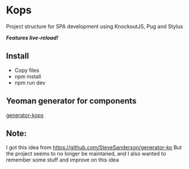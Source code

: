 # Kops

Project structure for SPA development using KnockoutJS, Pug and Stylus

***Features live-reload!***

## Install

- Copy files
- npm install
- npm run dev

## Yeoman generator for components

[generator-kops](https://github.com/masterl/generator-kops)

## Note:

I got this idea from https://github.com/SteveSanderson/generator-ko
But the project seems to no longer be maintaned, and I also wanted to remember some stuff and improve on this idea
